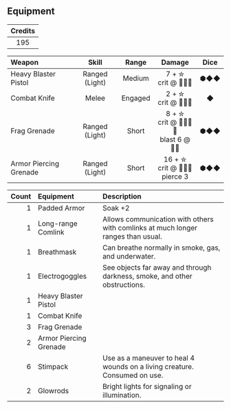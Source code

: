 ## Equipment

| Credits |
|:-------:|
|   195   |

|         Weapon         |     Skill      |  Range  |                     Damage                      | Dice |
|:---------------------- |:--------------:|:-------:|:-----------------------------------------------:|:----:|
| Heavy Blaster Pistol   | Ranged (Light) | Medium  | 7 + ✮  <br> crit @ 🦇🦇🦇                       | ⬢◆◆
| Combat Knife           | Melee          | Engaged | 2 + ✮  <br> crit @ 🦇🦇🦇                       | ◆
| Frag Grenade           | Ranged (Light) | Short   | 8 + ✮  <br> crit @ 🦇🦇🦇🦇 <br> blast 6 @ 🦇🦇 | ⬢◆◆
| Armor Piercing Grenade | Ranged (Light) | Short   | 16 + ✮ <br> crit @ 🦇🦇🦇   <br> pierce 3       | ⬢◆◆

| Count |        Equipment       | Description |
| -----:|:---------------------- |:----------- |
|   1   | Padded Armor           | Soak +2
|   1   | Long-range Comlink     | Allows communication with others with comlinks at much longer ranges than usual.
|   1   | Breathmask             | Can breathe normally in smoke, gas, and underwater.
|   1   | Electrogoggles         | See objects far away and through darkness, smoke, and other obstructions.
|   1   | Heavy Blaster Pistol
|   1   | Combat Knife
|   3   | Frag Grenade
|   2   | Armor Piercing Grenade
|   6   | Stimpack               | Use as a maneuver to heal 4 wounds on a living creature. Consumed on use.
|   2   | Glowrods               | Bright lights for signaling or illumination.
